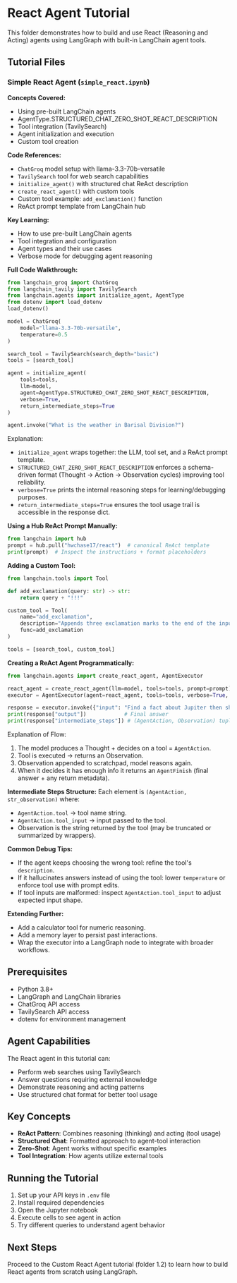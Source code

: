 # React Agent Tutorial

This folder demonstrates how to build and use React (Reasoning and Acting) agents using LangGraph with built-in LangChain agent tools.

## Tutorial Files

### Simple React Agent (`simple_react.ipynb`)
**Concepts Covered:**
- Using pre-built LangChain agents
- AgentType.STRUCTURED_CHAT_ZERO_SHOT_REACT_DESCRIPTION
- Tool integration (TavilySearch)
- Agent initialization and execution
- Custom tool creation

**Code References:**
- `ChatGroq` model setup with llama-3.3-70b-versatile
- `TavilySearch` tool for web search capabilities
- `initialize_agent()` with structured chat ReAct description
- `create_react_agent()` with custom tools
- Custom tool example: `add_exclamation()` function
- ReAct prompt template from LangChain hub

**Key Learning:**
- How to use pre-built LangChain agents
- Tool integration and configuration
- Agent types and their use cases
- Verbose mode for debugging agent reasoning

**Full Code Walkthrough:**

```python
from langchain_groq import ChatGroq
from langchain_tavily import TavilySearch
from langchain.agents import initialize_agent, AgentType
from dotenv import load_dotenv
load_dotenv()

model = ChatGroq(
	model="llama-3.3-70b-versatile",
	temperature=0.5
)

search_tool = TavilySearch(search_depth="basic")
tools = [search_tool]

agent = initialize_agent(
	tools=tools,
	llm=model,
	agent=AgentType.STRUCTURED_CHAT_ZERO_SHOT_REACT_DESCRIPTION,
	verbose=True,
	return_intermediate_steps=True
)

agent.invoke("What is the weather in Barisal Division?")
```

Explanation:
- `initialize_agent` wraps together: the LLM, tool set, and a ReAct prompt template.
- `STRUCTURED_CHAT_ZERO_SHOT_REACT_DESCRIPTION` enforces a schema-driven format (Thought → Action → Observation cycles) improving tool reliability.
- `verbose=True` prints the internal reasoning steps for learning/debugging purposes.
- `return_intermediate_steps=True` ensures the tool usage trail is accessible in the response dict.

**Using a Hub ReAct Prompt Manually:**

```python
from langchain import hub
prompt = hub.pull("hwchase17/react")  # canonical ReAct template
print(prompt)  # Inspect the instructions + format placeholders
```

**Adding a Custom Tool:**

```python
from langchain.tools import Tool

def add_exclamation(query: str) -> str:
	return query + "!!!"

custom_tool = Tool(
	name="add_exclamation",
	description="Appends three exclamation marks to the end of the input string",
	func=add_exclamation
)

tools = [search_tool, custom_tool]
```

**Creating a ReAct Agent Programmatically:**

```python
from langchain.agents import create_react_agent, AgentExecutor

react_agent = create_react_agent(llm=model, tools=tools, prompt=prompt)
executor = AgentExecutor(agent=react_agent, tools=tools, verbose=True, return_intermediate_steps=True)

response = executor.invoke({"input": "Find a fact about Jupiter then shout 'giant planet'"})
print(response["output"])            # Final answer
print(response["intermediate_steps"]) # (AgentAction, Observation) tuples
```

Explanation of Flow:
1. The model produces a Thought + decides on a tool = `AgentAction`.
2. Tool is executed → returns an Observation.
3. Observation appended to scratchpad, model reasons again.
4. When it decides it has enough info it returns an `AgentFinish` (final answer + any return metadata).

**Intermediate Steps Structure:**
Each element is `(AgentAction, str_observation)` where:
- `AgentAction.tool` → tool name string.
- `AgentAction.tool_input` → input passed to the tool.
- Observation is the string returned by the tool (may be truncated or summarized by wrappers).

**Common Debug Tips:**
- If the agent keeps choosing the wrong tool: refine the tool's `description`.
- If it hallucinates answers instead of using the tool: lower `temperature` or enforce tool use with prompt edits.
- If tool inputs are malformed: inspect `AgentAction.tool_input` to adjust expected input shape.

**Extending Further:**
- Add a calculator tool for numeric reasoning.
- Add a memory layer to persist past interactions.
- Wrap the executor into a LangGraph node to integrate with broader workflows.

## Prerequisites
- Python 3.8+
- LangGraph and LangChain libraries
- ChatGroq API access
- TavilySearch API access
- dotenv for environment management

## Agent Capabilities
The React agent in this tutorial can:
- Perform web searches using TavilySearch
- Answer questions requiring external knowledge
- Demonstrate reasoning and acting patterns
- Use structured chat format for better tool usage

## Key Concepts
- **ReAct Pattern**: Combines reasoning (thinking) and acting (tool usage)
- **Structured Chat**: Formatted approach to agent-tool interaction
- **Zero-Shot**: Agent works without specific examples
- **Tool Integration**: How agents utilize external tools

## Running the Tutorial
1. Set up your API keys in `.env` file
2. Install required dependencies
3. Open the Jupyter notebook
4. Execute cells to see agent in action
5. Try different queries to understand agent behavior

## Next Steps
Proceed to the Custom React Agent tutorial (folder 1.2) to learn how to build React agents from scratch using LangGraph.